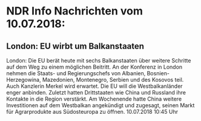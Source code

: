 # NDR Info Nachrichten vom 10.07.2018:


## London: EU wirbt um Balkanstaaten
London: Die EU berät heute mit sechs Balkanstaaten über weitere Schritte auf dem Weg zu einem möglichen Beitritt. An der Konferenz in London nehmen die Staats- und Regierungschefs von Albanien, Bosnien-Herzegowina, Mazedonien, Montenegro, Serbien und des Kosovos teil. Auch Kanzlerin Merkel wird erwartet. Die EU will die Westbalkanländer enger anbinden. Zuletzt hatten Drittstaaten wie China und Russland ihre Kontakte in die Region verstärkt. Am Wochenende hatte China weitere Investitionen auf dem Westbalkan angekündigt und zugesagt, seinen Markt für Agrarprodukte aus Südosteuropa zu öffnen. 10.07.2018 10:45 Uhr 
